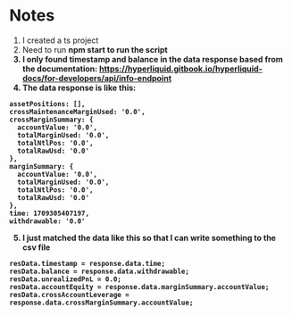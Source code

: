 # Notes
1. I created a ts project
2. Need to run <b>npm start<b> to run the script
3. I only found timestamp and balance in the data response based from the documentation: <a>https://hyperliquid.gitbook.io/hyperliquid-docs/for-developers/api/info-endpoint</a>
4. The data response is like this:
  ``` 
  assetPositions: [],
  crossMaintenanceMarginUsed: '0.0',
  crossMarginSummary: {
    accountValue: '0.0',
    totalMarginUsed: '0.0',
    totalNtlPos: '0.0',
    totalRawUsd: '0.0'
  },
  marginSummary: {
    accountValue: '0.0',
    totalMarginUsed: '0.0',
    totalNtlPos: '0.0',
    totalRawUsd: '0.0'
  },
  time: 1709305407197,
  withdrawable: '0.0'
  ```
5. I just matched the data like this so that I can write something to the csv file
 ```
 resData.timestamp = response.data.time;
 resData.balance = response.data.withdrawable;
 resData.unrealizedPnL = 0.0;
 resData.accountEquity = response.data.marginSummary.accountValue;
 resData.crossAccountLeverage = response.data.crossMarginSummary.accountValue;
 ```
  
